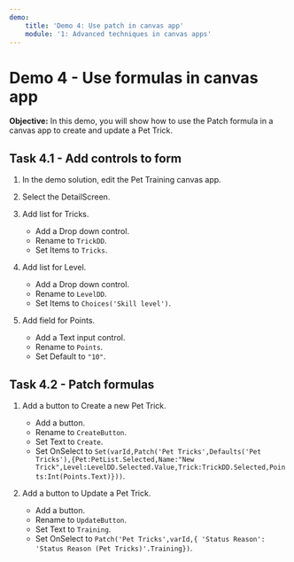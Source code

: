 ```yaml
---
demo:
    title: 'Demo 4: Use patch in canvas app'
    module: '1: Advanced techniques in canvas apps'
---
```


# Demo 4 - Use formulas in canvas app

**Objective:** In this demo, you will show how to use the Patch formula in a canvas app to create and update a Pet Trick.

## Task 4.1 - Add controls to form

1. In the demo solution, edit the Pet Training canvas app.

1. Select the DetailScreen.

1. Add list for Tricks.

   - Add a Drop down control.
   - Rename to `TrickDD`.
   - Set Items to `Tricks`.

1. Add list for Level.

   - Add a Drop down control.
   - Rename to `LevelDD`.
   - Set Items to `Choices('Skill level')`.

1. Add field for Points.
   - Add a Text input control.
   - Rename to `Points`.
   - Set Default to `"10"`.

## Task 4.2 - Patch formulas

1. Add a button to Create a new Pet Trick.
   - Add a button.
   - Rename to `CreateButton`.
   - Set Text to `Create`.
   - Set OnSelect to `Set(varId,Patch('Pet Tricks',Defaults('Pet Tricks'),{Pet:PetList.Selected,Name:"New Trick",Level:LevelDD.Selected.Value,Trick:TrickDD.Selected,Points:Int(Points.Text)}))`.

1. Add a button to Update a Pet Trick.
   - Add a button.
   - Rename to `UpdateButton`.
   - Set Text to `Training`.
   - Set OnSelect to `Patch('Pet Tricks',varId,{ 'Status Reason': 'Status Reason (Pet Tricks)'.Training})`.
